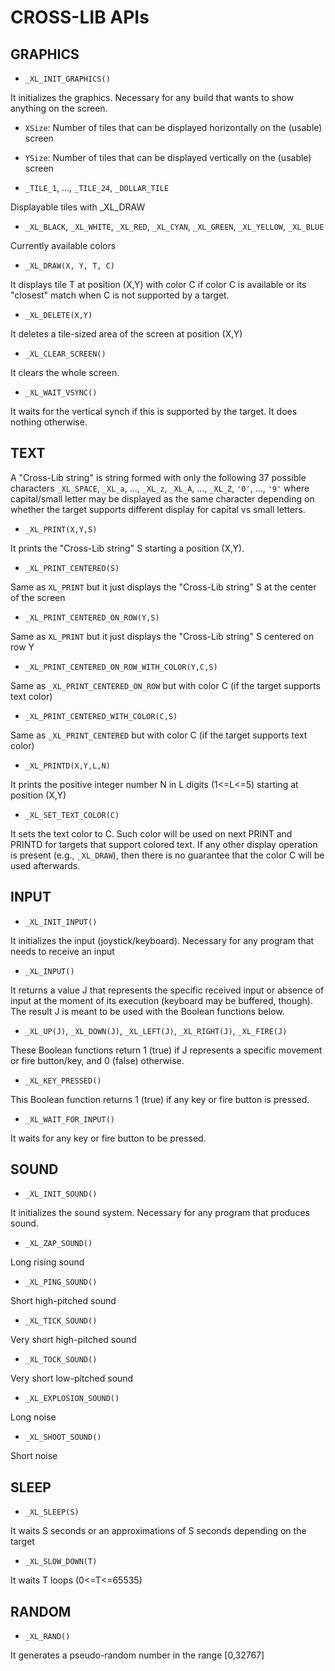 
# CROSS-LIB APIs



## GRAPHICS



- `_XL_INIT_GRAPHICS()`

It initializes the graphics. Necessary for any build that wants to show anything on the screen.



- `XSize`: Number of tiles that can be displayed horizontally on the (usable) screen


- `YSize`: Number of tiles that can be displayed vertically on the (usable) screen


- `_TILE_1`, ..., `_TILE_24`, `_DOLLAR_TILE`

Displayable tiles with _XL_DRAW



- `_XL_BLACK`, `_XL_WHITE`, `_XL_RED`, `_XL_CYAN`, `_XL_GREEN`, `_XL_YELLOW`, `_XL_BLUE`

Currently available colors


- `_XL_DRAW(X, Y, T, C)`

It displays tile T at position (X,Y) with color C if color C is available or its "closest" match when C is not supported by a target.


- `_XL_DELETE(X,Y)`

It deletes a tile-sized area of the screen at position (X,Y)


- `_XL_CLEAR_SCREEN()`

It clears the whole screen.


- `_XL_WAIT_VSYNC()`

It waits for the vertical synch if this is supported by the target. It does nothing otherwise.


## TEXT



A "Cross-Lib string" is string formed with only the following 37 possible characters
`_XL_SPACE`, `_XL_a`, ..., `_XL_z`, `_XL_A`, ..., `_XL_Z`, `'0'`, ..., `'9'`
where capital/small letter may be displayed as the same character depending on whether the target supports different display for capital vs small letters.

- `_XL_PRINT(X,Y,S)`

It prints the "Cross-Lib string" S starting a position (X,Y).


- `_XL_PRINT_CENTERED(S)`

Same as `XL_PRINT` but it just displays the "Cross-Lib string" S at the center of the screen

- `_XL_PRINT_CENTERED_ON_ROW(Y,S)`

Same as `XL_PRINT` but it just displays the "Cross-Lib string" S centered on row Y


- `_XL_PRINT_CENTERED_ON_ROW_WITH_COLOR(Y,C,S)`

Same as `_XL_PRINT_CENTERED_ON_ROW` but with color C (if the target supports text color)


- `_XL_PRINT_CENTERED_WITH_COLOR(C,S)`

Same as `_XL_PRINT_CENTERED` but with color C (if the target supports text color)


- `_XL_PRINTD(X,Y,L,N)`

It prints the positive integer number N in L digits (1<=L<=5) starting at position (X,Y)


- `_XL_SET_TEXT_COLOR(C)`

It sets the text color to C. Such color will be used on next PRINT and PRINTD for targets that support colored text.
If any other display operation is present (e.g., `_XL_DRAW`), then there is no guarantee that the color C will be used afterwards.


## INPUT



- `_XL_INIT_INPUT()`

It initializes the input (joystick/keyboard). Necessary for any program that needs to receive an input



- `_XL_INPUT()`

It returns a value J that represents the specific received input or absence of input at the moment of its execution (keyboard may be buffered, though).
The result J is meant to be used with the Boolean functions below.


- `_XL_UP(J)`, `_XL_DOWN(J)`, `_XL_LEFT(J)`, `_XL_RIGHT(J)`, `_XL_FIRE(J)`

These Boolean functions return 1 (true) if J represents a specific movement or fire button/key, and 0 (false) otherwise.


- `_XL_KEY_PRESSED()`

This Boolean function returns 1 (true) if any key or fire button is pressed.



- `_XL_WAIT_FOR_INPUT()`

It waits for any key or fire button to be pressed.



## SOUND



- `_XL_INIT_SOUND()`

It initializes the sound system. Necessary for any program that produces sound.



- `_XL_ZAP_SOUND()`

Long rising sound


- `_XL_PING_SOUND()`

Short high-pitched sound


- `_XL_TICK_SOUND()`

Very short high-pitched sound


- `_XL_TOCK_SOUND()`

Very short low-pitched sound


- `_XL_EXPLOSION_SOUND()`

Long noise


- `_XL_SHOOT_SOUND()`

Short noise



## SLEEP


- `_XL_SLEEP(S)`

It waits  S seconds or an approximations of S seconds depending on the target


- `_XL_SLOW_DOWN(T)`

It waits T loops (0<=T<=65535)



## RANDOM


- `_XL_RAND()`

It generates a pseudo-random number in the range \[0,32767\]


